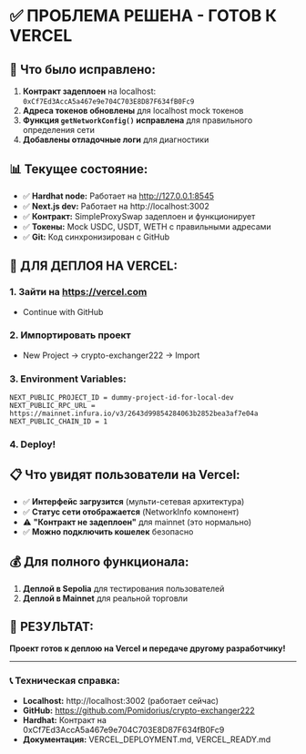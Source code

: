 # ✅ ПРОБЛЕМА РЕШЕНА - ГОТОВ К VERCEL

## 🐛 Что было исправлено:
1. **Контракт задеплоен** на localhost: `0xCf7Ed3AccA5a467e9e704C703E8D87F634fB0Fc9`
2. **Адреса токенов обновлены** для localhost mock токенов
3. **Функция `getNetworkConfig()` исправлена** для правильного определения сети
4. **Добавлены отладочные логи** для диагностики

## 📊 Текущее состояние:
- ✅ **Hardhat node:** Работает на http://127.0.0.1:8545
- ✅ **Next.js dev:** Работает на http://localhost:3002
- ✅ **Контракт:** SimpleProxySwap задеплоен и функционирует
- ✅ **Токены:** Mock USDC, USDT, WETH с правильными адресами
- ✅ **Git:** Код синхронизирован с GitHub

## 🚀 ДЛЯ ДЕПЛОЯ НА VERCEL:

### 1. Зайти на https://vercel.com
- Continue with GitHub

### 2. Импортировать проект
- New Project → crypto-exchanger222 → Import

### 3. Environment Variables:
```
NEXT_PUBLIC_PROJECT_ID = dummy-project-id-for-local-dev
NEXT_PUBLIC_RPC_URL = https://mainnet.infura.io/v3/2643d99854284063b2852bea3af7e04a
NEXT_PUBLIC_CHAIN_ID = 1
```

### 4. Deploy!

## 📋 Что увидят пользователи на Vercel:
- ✅ **Интерфейс загрузится** (мульти-сетевая архитектура)
- ✅ **Статус сети отображается** (NetworkInfo компонент)
- ⚠️ **"Контракт не задеплоен"** для mainnet (это нормально)
- ✅ **Можно подключить кошелек** безопасно

## 💰 Для полного функционала:
1. **Деплой в Sepolia** для тестирования пользователей
2. **Деплой в Mainnet** для реальной торговли

## 🎯 РЕЗУЛЬТАТ:
**Проект готов к деплою на Vercel и передаче другому разработчику!**

---

### 📞 Техническая справка:
- **Localhost:** http://localhost:3002 (работает сейчас)
- **GitHub:** https://github.com/Pomidorius/crypto-exchanger222  
- **Hardhat:** Контракт на 0xCf7Ed3AccA5a467e9e704C703E8D87F634fB0Fc9
- **Документация:** VERCEL_DEPLOYMENT.md, VERCEL_READY.md
